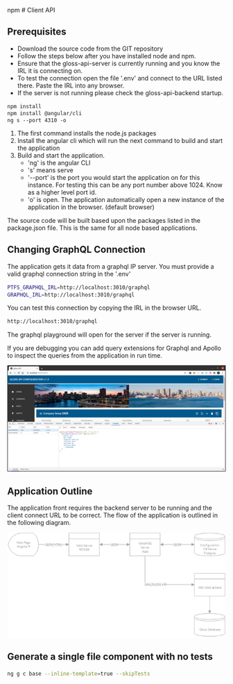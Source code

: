 npm # Client API

## Prerequisites

- Download the source code from the GIT repository
- Follow the steps below after you have installed node and npm.
- Ensure that the gloss-api-server is currently running and you know the IRL it is connecting on.
- To test the connection open the file '.env' and connect to the URL listed there. Paste the IRL into any browser.
- If the server is not running please check the gloss-api-backend startup.

```b=
npm install
npm install @angular/cli
ng s --port 4310 -o
```

1. The first command installs the node.js packages
2. Install the angular cli which will run the next command to build and start the application
3. Build and start the application.
   - 'ng' is the angular CLI
   - 's' means serve
   - '--port' is the port you would start the application on for this instance. For testing this can be any port number above 1024. Know as a higher level port id.
   - 'o' is open. The application automatically open a new instance of the application in the browser. (default browser)

The source code will be built based upon the packages listed in the package.json file.
This is the same for all node based applications.

## Changing GraphQL Connection

The application gets it data from a graphql IP server. You must provide a valid graphql connection string in the '.env'

```bash
PTFS_GRAPHQL_IRL=http://localhost:3010/graphql
GRAPHQL_IRL=http://localhost:3010/graphql
```

You can test this connection by copying the IRL in the browser URL.

```bash
http://localhost:3010/graphql
```

The graphql playground will open for the server if the server is running.

If you are debugging you can add query extensions for Graphql and Apollo to inspect the queries from the application in run time.

![Alt text](./src/assets/query_extensions.png?raw=true 'Query Extensions')

## Application Outline

The application front requires the backend server to be running and the client connect URL to be correct. The flow of the application is outlined in the following diagram.

![Alt text](./src/assets/image002.png?raw=true 'System Outline')

## Generate a single file component with no tests

```bash
ng g c base --inline-template=true --skipTests
```
